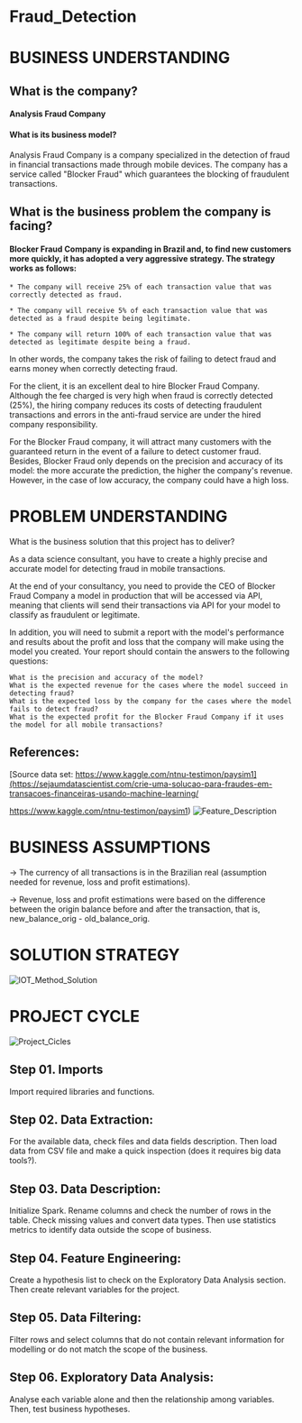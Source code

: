 # Fraud_Detection

# BUSINESS UNDERSTANDING
## What is the company?
#### Analysis Fraud Company

#### What is its business model?
Analysis Fraud Company is a company specialized in the detection of fraud in financial transactions made through mobile devices. The company has a service called "Blocker Fraud" which guarantees the blocking of fraudulent transactions.

## What is the business problem the company is facing?

#### Blocker Fraud Company is expanding in Brazil and, to find new customers more quickly, it has adopted a very aggressive strategy. The strategy works as follows:

    * The company will receive 25% of each transaction value that was correctly detected as fraud.

    * The company will receive 5% of each transaction value that was detected as a fraud despite being legitimate.

    * The company will return 100% of each transaction value that was detected as legitimate despite being a fraud.

In other words, the company takes the risk of failing to detect fraud and earns money when correctly detecting fraud.

For the client, it is an excellent deal to hire Blocker Fraud Company. Although the fee charged is very high when fraud is correctly detected (25%), the hiring company reduces its costs of detecting fraudulent transactions and errors in the anti-fraud service are under the hired company responsibility.

For the Blocker Fraud company, it will attract many customers with the guaranteed return in the event of a failure to detect customer fraud. Besides, Blocker Fraud only depends on the precision and accuracy of its model: the more accurate the prediction, the higher the company's revenue. However, in the case of low accuracy, the company could have a high loss.

# PROBLEM UNDERSTANDING
What is the business solution that this project has to deliver?

As a data science consultant, you have to create a highly precise and accurate model for detecting fraud in mobile transactions.

At the end of your consultancy, you need to provide the CEO of Blocker Fraud Company a model in production that will be accessed via API, meaning that clients will send their transactions via API for your model to classify as fraudulent or legitimate.

In addition, you will need to submit a report with the model's performance and results about the profit and loss that the company will make using the model you created. Your report should contain the answers to the following questions:

    What is the precision and accuracy of the model?
    What is the expected revenue for the cases where the model succeed in detecting fraud?
    What is the expected loss by the company for the cases where the model fails to detect fraud?
    What is the expected profit for the Blocker Fraud Company if it uses the model for all mobile transactions?

## References:
[Source data set: https://www.kaggle.com/ntnu-testimon/paysim1](https://sejaumdatascientist.com/crie-uma-solucao-para-fraudes-em-transacoes-financeiras-usando-machine-learning/

https://www.kaggle.com/ntnu-testimon/paysim1)
![Feature_Description](https://github.com/ehgeraldo/Fraud_Detection/assets/58346288/3503684d-e8ca-4394-8cce-cee9f06bb7b8)


# BUSINESS ASSUMPTIONS

-> The currency of all transactions is in the Brazilian real (assumption needed for revenue, loss and profit estimations).

-> Revenue, loss and profit estimations were based on the difference between the origin balance before and after the transaction, that is, new_balance_orig - old_balance_orig.

# SOLUTION STRATEGY
![IOT_Method_Solution](https://github.com/ehgeraldo/Fraud_Detection/assets/58346288/a15371e3-0e2b-4a0b-a919-7dee35a7b974)

# PROJECT CYCLE
![Project_Cicles](https://github.com/ehgeraldo/Fraud_Detection/assets/58346288/d0cb6f7b-894a-4cb6-9c2f-6138787d0bb5)

## Step 01. Imports
Import required libraries and functions.

## Step 02. Data Extraction:
For the available data, check files and data fields description. Then load data from CSV file and make a quick inspection (does it requires big data tools?).

## Step 03. Data Description:
Initialize Spark. Rename columns and check the number of rows in the table. Check missing values and convert data types. Then use statistics metrics to identify data outside the scope of business.

## Step 04. Feature Engineering:
Create a hypothesis list to check on the Exploratory Data Analysis section. Then create relevant variables for the project.

## Step 05. Data Filtering:
Filter rows and select columns that do not contain relevant information for modelling or do not match the scope of the business.

## Step 06. Exploratory Data Analysis:
Analyse each variable alone and then the relationship among variables. Then, test business hypotheses.




